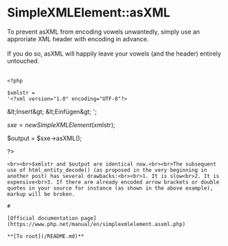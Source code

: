 # SimpleXMLElement::asXML



To prevent asXML from encoding vowels unwantedly, simply use an approriate XML header with encoding in advance.<br><br>If you do so, asXML will happily leave your vowels (and the header) entirely untouched.<br><br>

```
<?php

$xmlstr =
'<?xml version="1.0" encoding="UTF-8"?>
```

<keys>
  <key lang="en">&amp;lt;Insert&amp;gt;</key>
  <key lang="de">&amp;lt;Einf&#xFC;gen&amp;gt;</key>
</keys>';

$sxe = new SimpleXMLElement($xmlstr);

$output = $sxe->asXML();

?>
```
<br><br>$xmlstr and $output are identical now.<br><br>The subsequent use of html_entity_decode() (as proposed in the very beginning in another post) has several drawbacks:<br><br>1. It is slow<br>2. It is expensive<br>3. If there are already encoded arrow brackets or double quotes in your source for instance (as shown in the above example), markup will be broken.  

#

[Official documentation page](https://www.php.net/manual/en/simplexmlelement.asxml.php)

**[To root](/README.md)**